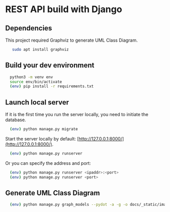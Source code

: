 # REST API build with Django 

## Dependencies

This project required Graphviz to generate UML Class Diagram.

```bash
   sudo apt install graphviz
```

## Build your dev environment

```bash
  python3 -m venv env
  source env/bin/activate
  (env) pip install -r requirements.txt
```

## Launch local server

If it is the first time you run the server locally, you need to initiate the database.

```bash
  (env) python manage.py migrate
```

Start the server locally by default: [http://127.0.0.1:8000/](http://127.0.0.1:8000/).

```bash
  (env) python manage.py runserver
```

Or you can specify the address and port:

```bash
  (env) python manage.py runserver <ipaddr>:<port>
  (env) python manage.py runserver <port>
```

## Generate UML Class Diagram

```bash
  (env) python manage.py graph_models --pydot -a -g -o docs/_static/images/app_uml_class_diagram.png
```

